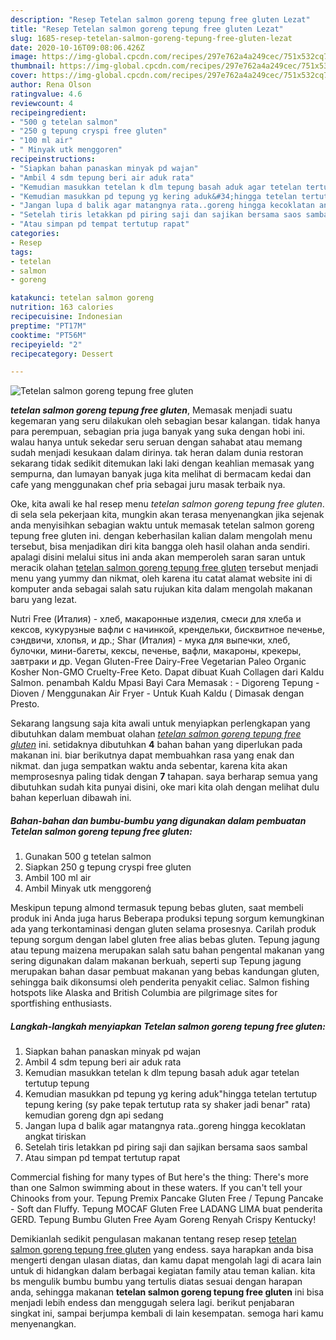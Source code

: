 ```yaml
---
description: "Resep Tetelan salmon goreng tepung free gluten Lezat"
title: "Resep Tetelan salmon goreng tepung free gluten Lezat"
slug: 1685-resep-tetelan-salmon-goreng-tepung-free-gluten-lezat
date: 2020-10-16T09:08:06.426Z
image: https://img-global.cpcdn.com/recipes/297e762a4a249cec/751x532cq70/tetelan-salmon-goreng-tepung-free-gluten-foto-resep-utama.jpg
thumbnail: https://img-global.cpcdn.com/recipes/297e762a4a249cec/751x532cq70/tetelan-salmon-goreng-tepung-free-gluten-foto-resep-utama.jpg
cover: https://img-global.cpcdn.com/recipes/297e762a4a249cec/751x532cq70/tetelan-salmon-goreng-tepung-free-gluten-foto-resep-utama.jpg
author: Rena Olson
ratingvalue: 4.6
reviewcount: 4
recipeingredient:
- "500 g tetelan salmon"
- "250 g tepung cryspi free gluten"
- "100 ml air"
- " Minyak utk menggoren"
recipeinstructions:
- "Siapkan bahan panaskan minyak pd wajan"
- "Ambil 4 sdm tepung beri air aduk rata"
- "Kemudian masukkan tetelan k dlm tepung basah aduk agar tetelan tertutup tepung"
- "Kemudian masukkan pd tepung yg kering aduk&#34;hingga tetelan tertutup tepung kering (sy pake tepak tertutup rata sy shaker jadi benar&#34; rata) kemudian goreng dgn api sedang"
- "Jangan lupa d balik agar matangnya rata..goreng hingga kecoklatan angkat tiriskan"
- "Setelah tiris letakkan pd piring saji dan sajikan bersama saos sambal"
- "Atau simpan pd tempat tertutup rapat"
categories:
- Resep
tags:
- tetelan
- salmon
- goreng

katakunci: tetelan salmon goreng 
nutrition: 163 calories
recipecuisine: Indonesian
preptime: "PT17M"
cooktime: "PT56M"
recipeyield: "2"
recipecategory: Dessert

---
```



![Tetelan salmon goreng tepung free gluten](https://img-global.cpcdn.com/recipes/297e762a4a249cec/751x532cq70/tetelan-salmon-goreng-tepung-free-gluten-foto-resep-utama.jpg)

<b><i>tetelan salmon goreng tepung free gluten</i></b>, Memasak menjadi suatu kegemaran yang seru dilakukan oleh sebagian besar kalangan. tidak hanya para perempuan, sebagian pria juga banyak yang suka dengan hobi ini. walau hanya untuk sekedar seru seruan dengan sahabat atau memang sudah menjadi kesukaan dalam dirinya. tak heran dalam dunia restoran sekarang tidak sedikit ditemukan laki laki dengan keahlian memasak yang sempurna, dan lumayan banyak juga kita melihat di bermacam kedai dan cafe yang menggunakan chef pria sebagai juru masak terbaik nya.

Oke, kita awali ke hal resep menu <i>tetelan salmon goreng tepung free gluten</i>. di sela sela pekerjaan kita, mungkin akan terasa menyenangkan jika sejenak anda menyisihkan sebagian waktu untuk memasak tetelan salmon goreng tepung free gluten ini. dengan keberhasilan kalian dalam mengolah menu tersebut, bisa menjadikan diri kita bangga oleh hasil olahan anda sendiri. apalagi disini melalui situs ini anda akan memperoleh saran saran untuk meracik olahan <u>tetelan salmon goreng tepung free gluten</u> tersebut menjadi menu yang yummy dan nikmat, oleh karena itu catat alamat website ini di komputer anda sebagai salah satu rujukan kita dalam mengolah makanan baru yang lezat.

Nutri Free (Италия) - хлеб, макаронные изделия, смеси для хлеба и кексов, кукурузные вафли с начинкой, крендельки, бисквитное печенье, сэндвичи, хлопья, и др.; Shar (Италия) - мука для выпечки, хлеб, булочки, мини-багеты, кексы, печенье, вафли, макароны, крекеры, завтраки и др. Vegan Gluten-Free Dairy-Free Vegetarian Paleo Organic Kosher Non-GMO Cruelty-Free Keto. Dapat dibuat Kuah Collagen dari Kaldu Salmon. penambah Kaldu Mpasi Bayi Cara Memasak : - Digoreng Tepung - Dioven / Menggunakan Air Fryer - Untuk Kuah Kaldu ( Dimasak dengan Presto.


Sekarang langsung saja kita awali untuk menyiapkan perlengkapan yang dibutuhkan dalam membuat olahan <u><i>tetelan salmon goreng tepung free gluten</i></u> ini. setidaknya dibutuhkan <b>4</b> bahan bahan yang diperlukan pada makanan ini. biar berikutnya dapat membuahkan rasa yang enak dan nikmat. dan juga sempatkan waktu anda sebentar, karena kita akan memprosesnya paling tidak dengan <b>7</b> tahapan. saya berharap semua yang dibutuhkan sudah kita punyai disini, oke mari kita olah dengan melihat dulu bahan keperluan dibawah ini.

<!--inarticleads1-->

##### Bahan-bahan dan bumbu-bumbu yang digunakan dalam pembuatan Tetelan salmon goreng tepung free gluten:

1. Gunakan 500 g tetelan salmon
1. Siapkan 250 g tepung cryspi free gluten
1. Ambil 100 ml air
1. Ambil  Minyak utk menggorenģ


Meskipun tepung almond termasuk tepung bebas gluten, saat membeli produk ini Anda juga harus Beberapa produksi tepung sorgum kemungkinan ada yang terkontaminasi dengan gluten selama prosesnya. Carilah produk tepung sorgum dengan label gluten free alias bebas gluten. Tepung jagung atau tepung maizena merupakan salah satu bahan pengental makanan yang sering digunakan dalam makanan berkuah, seperti sup Tepung jagung merupakan bahan dasar pembuat makanan yang bebas kandungan gluten, sehingga baik dikonsumsi oleh penderita penyakit celiac. Salmon fishing hotspots like Alaska and British Columbia are pilgrimage sites for sportfishing enthusiasts. 

<!--inarticleads2-->

##### Langkah-langkah menyiapkan Tetelan salmon goreng tepung free gluten:

1. Siapkan bahan panaskan minyak pd wajan
1. Ambil 4 sdm tepung beri air aduk rata
1. Kemudian masukkan tetelan k dlm tepung basah aduk agar tetelan tertutup tepung
1. Kemudian masukkan pd tepung yg kering aduk&#34;hingga tetelan tertutup tepung kering (sy pake tepak tertutup rata sy shaker jadi benar&#34; rata) kemudian goreng dgn api sedang
1. Jangan lupa d balik agar matangnya rata..goreng hingga kecoklatan angkat tiriskan
1. Setelah tiris letakkan pd piring saji dan sajikan bersama saos sambal
1. Atau simpan pd tempat tertutup rapat


Commercial fishing for many types of But here&#39;s the thing: There&#39;s more than one Salmon swimming about in these waters. If you can&#39;t tell your Chinooks from your. Tepung Premix Pancake Gluten Free / Tepung Pancake - Soft dan Fluffy. Tepung MOCAF Gluten Free LADANG LIMA buat penderita GERD. Tepung Bumbu Gluten Free Ayam Goreng Renyah Crispy Kentucky! 

Demikianlah sedikit pengulasan makanan tentang resep resep <u>tetelan salmon goreng tepung free gluten</u> yang endess. saya harapkan anda bisa mengerti dengan ulasan diatas, dan kamu dapat mengolah lagi di acara lain untuk di hidangkan dalam berbagai kegiatan family atau teman kalian. kita bs mengulik bumbu bumbu yang tertulis diatas sesuai dengan harapan anda, sehingga makanan <b>tetelan salmon goreng tepung free gluten</b> ini bisa menjadi lebih endess dan menggugah selera lagi. berikut penjabaran singkat ini, sampai berjumpa kembali di lain kesempatan. semoga hari kamu menyenangkan.
